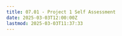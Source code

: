 ```yaml
---
title: 07.01 - Project 1 Self Assessment
date: 2025-03-03T12:00:00Z
lastmod: 2025-03-03T11:37:33
---
```

